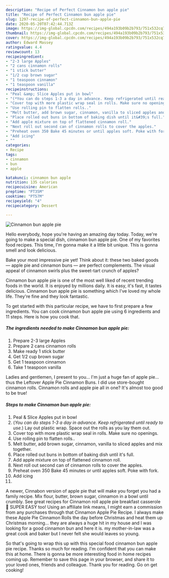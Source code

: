 ```yaml
---
description: "Recipe of Perfect Cinnamon bun apple pie"
title: "Recipe of Perfect Cinnamon bun apple pie"
slug: 1297-recipe-of-perfect-cinnamon-bun-apple-pie
date: 2020-05-20T07:42:44.713Z
image: https://img-global.cpcdn.com/recipes/494a193b09b2b793/751x532cq70/cinnamon-bun-apple-pie-recipe-main-photo.jpg
thumbnail: https://img-global.cpcdn.com/recipes/494a193b09b2b793/751x532cq70/cinnamon-bun-apple-pie-recipe-main-photo.jpg
cover: https://img-global.cpcdn.com/recipes/494a193b09b2b793/751x532cq70/cinnamon-bun-apple-pie-recipe-main-photo.jpg
author: Edward Massey
ratingvalue: 4.4
reviewcount: 13
recipeingredient:
- "2-3 large Apples"
- "2 cans cinnamon rolls"
- "1 stick butter"
- "1/2 cup brown sugar"
- "1 teaspoon cinnamon"
- "1 teaspoon vanilla"
recipeinstructions:
- "Peal &amp; Slice Apples put in bowl"
- "(*You can do steps 1-3 a day in advance. Keep refrigerated until ready to use.*) Lay out plastic wrap. Space out the rolls as you lay them out."
- "Cover top with more plastic wrap seal in rolls. Make sure no openings."
- "Use rolling pin to flatten rolls.."
- "Melt butter, add brown sugar, cinnamon, vanilla to sliced apples and mix together."
- "Place rolled out buns in bottom of baking dish until it&#39;s full."
- "Add apple mixture on top of flattened cinnamon roll."
- "Next roll out second can of cinnamon rolls to cover the apples."
- "Preheat oven 350 Bake 45 minutes or until apples soft. Poke with fork."
- "Add icing"
- ""
categories:
- Recipe
tags:
- cinnamon
- bun
- apple

katakunci: cinnamon bun apple 
nutrition: 135 calories
recipecuisine: American
preptime: "PT35M"
cooktime: "PT57M"
recipeyield: "4"
recipecategory: Dessert

---
```



![Cinnamon bun apple pie](https://img-global.cpcdn.com/recipes/494a193b09b2b793/751x532cq70/cinnamon-bun-apple-pie-recipe-main-photo.jpg)

Hello everybody, hope you're having an amazing day today. Today, we're going to make a special dish, cinnamon bun apple pie. One of my favorites food recipes. This time, I'm gonna make it a little bit unique. This is gonna smell and look delicious.

Bake your most impressive pie yet! Think about it: these two baked goods — apple pie and cinnamon buns — are perfect complements. The visual appeal of cinnamon swirls plus the sweet-tart crunch of apples?

Cinnamon bun apple pie is one of the most well liked of recent trending foods in the world. It is enjoyed by millions daily. It is easy, it's fast, it tastes delicious. Cinnamon bun apple pie is something which I've loved my whole life. They're fine and they look fantastic.


To get started with this particular recipe, we have to first prepare a few ingredients. You can cook cinnamon bun apple pie using 6 ingredients and 11 steps. Here is how you cook that.

<!--inarticleads1-->

##### The ingredients needed to make Cinnamon bun apple pie:

1. Prepare 2-3 large Apples
1. Prepare 2 cans cinnamon rolls
1. Make ready 1 stick butter
1. Get 1/2 cup brown sugar
1. Get 1 teaspoon cinnamon
1. Take 1 teaspoon vanilla


Ladies and gentlemen, I present to you… I&#39;m just a huge fan of apple pie… thus the Leftover Apple Pie Cinnamon Buns. I did use store-bought cinnamon rolls. Cinnamon rolls and apple pie all in one? It&#39;s almost too good to be true! 

<!--inarticleads2-->

##### Steps to make Cinnamon bun apple pie:

1. Peal &amp; Slice Apples put in bowl
1. (*You can do steps 1-3 a day in advance. Keep refrigerated until ready to use.*) Lay out plastic wrap. Space out the rolls as you lay them out.
1. Cover top with more plastic wrap seal in rolls. Make sure no openings.
1. Use rolling pin to flatten rolls..
1. Melt butter, add brown sugar, cinnamon, vanilla to sliced apples and mix together.
1. Place rolled out buns in bottom of baking dish until it&#39;s full.
1. Add apple mixture on top of flattened cinnamon roll.
1. Next roll out second can of cinnamon rolls to cover the apples.
1. Preheat oven 350 Bake 45 minutes or until apples soft. Poke with fork.
1. Add icing
1. 


A newer, Cinnabon version of apple pie that will make you forget you had a family recipe. Mix flour, butter, brown sugar, cinnamon in a bowl until crumbly. See great recipes for Cinnamon roll apple pie breakfast casserole 🍎 SUPER EASY too! Using an affiliate link means, I might earn a commission from any purchases through that Cinnamon Apple Pie Recipe. I always make these Apple Pie Cinnamon Rolls the day before Christmas and heat them up Christmas morning… they are always a huge hit in my house and I was looking for a good cinnamon bun and here it is. my mother-in-law was a great cook and baker but I never felt she would leaves so young. 

So that's going to wrap this up with this special food cinnamon bun apple pie recipe. Thanks so much for reading. I'm confident that you can make this at home. There is gonna be more interesting food in home recipes coming up. Remember to save this page in your browser, and share it to your loved ones, friends and colleague. Thank you for reading. Go on get cooking!
